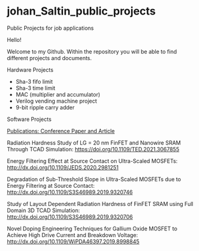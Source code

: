 # johan_Saltin_public_projects
Public Projects for job applications

Hello!

Welcome to my Github. Within the repository you will be able to find different projects and documents.

Hardware Projects
* Sha-3 fifo limit
* Sha-3 time limit
* MAC (multiplier and accumulator)
* Verilog vending machine project
* 9-bit ripple carry adder

Software Projects



<ins>Publications: Conference Paper and Article</ins>

Radiation Hardness Study of LG = 20 nm FinFET and Nanowire SRAM Through TCAD Simulation:
https://doi.org/10.1109/TED.2021.3067855

Energy Filtering Effect at Source Contact on Ultra-Scaled MOSFETs:
http://dx.doi.org/10.1109/JEDS.2020.2981251

Degradation of Sub-Threshold Slope in Ultra-Scaled MOSFETs due to Energy Filtering at Source Contact:
http://dx.doi.org/10.1109/S3S46989.2019.9320746 

Study of Layout Dependent Radiation Hardness of FinFET SRAM using Full Domain 3D TCAD Simulation:
http://dx.doi.org/10.1109/S3S46989.2019.9320706

Novel Doping Engineering Techniques for Gallium Oxide MOSFET to Achieve High Drive Current and Breakdown Voltage:
http://dx.doi.org/10.1109/WiPDA46397.2019.8998845
